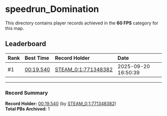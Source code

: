 # speedrun_Domination

This directory contains player records achieved in the **60 FPS** category for this map.

## Leaderboard

| Rank | Best Time | Record Holder | Date                |
| :--- | :-------- | :------------ | :------------------ |
| #1   | [00:19.540](./00019540_STEAM_0_1_771348382_20250920-165039.zip) | [STEAM_0:1:771348382](https://speedrun16.com/profile/STEAM_0:1:771348382)   | 2025-09-20 16:50:39 |

---

### Record Summary
**Record Holder:** [00:19.540](./00019540_STEAM_0_1_771348382_20250920-165039.zip) (by [STEAM_0:1:771348382](https://speedrun16.com/profile/STEAM_0:1:771348382))  
**Total PBs Archived:** 1